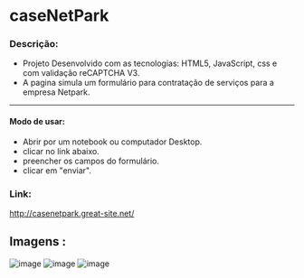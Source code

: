 # caseNetPark

### Descrição:
- Projeto Desenvolvido com as tecnologias: HTML5, JavaScript, css e com validação reCAPTCHA V3.
- A pagina simula um formulário para contratação de serviços para a empresa Netpark. 
<hr/>

 #### Modo de usar:
 - Abrir por um notebook ou computador Desktop.
 - clicar no link abaixo.
 - preencher os campos do formulário.
 - clicar em "enviar".

### Link: 
http://casenetpark.great-site.net/ 

 ## Imagens :
 ![image](https://media.discordapp.net/attachments/552365579638538241/988260815343865877/Captura_de_tela_2022-06-19_222907.png?width=1167&height=632)
 ![image](https://media.discordapp.net/attachments/552365579638538241/988260815977213982/Captura_de_tela_2022-06-19_222926.png?width=1168&height=632)
 ![image](https://media.discordapp.net/attachments/552365579638538241/988260815624896542/Captura_de_tela_2022-06-19_222914.png?width=1165&height=632)

